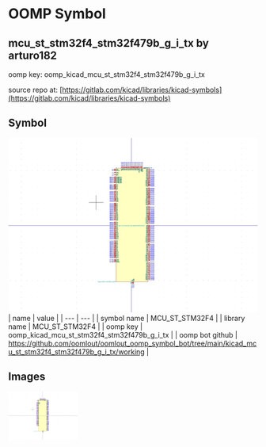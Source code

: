 # OOMP Symbol  
## mcu_st_stm32f4_stm32f479b_g_i_tx  by arturo182  
  
oomp key: oomp_kicad_mcu_st_stm32f4_stm32f479b_g_i_tx  
  
source repo at: [https://gitlab.com/kicad/libraries/kicad-symbols](https://gitlab.com/kicad/libraries/kicad-symbols)  
## Symbol  
  
[![working.png](working_600.png)](working.png)  
| name | value | 
| --- | --- | 
| symbol name | MCU_ST_STM32F4 | 
| library name | MCU_ST_STM32F4 | 
| oomp key | oomp_kicad_mcu_st_stm32f4_stm32f479b_g_i_tx | 
| oomp bot github | https://github.com/oomlout/oomlout_oomp_symbol_bot/tree/main/kicad_mcu_st_stm32f4_stm32f479b_g_i_tx/working | 
## Images  
  
[![working.png](working_140.png)](working.png)  
